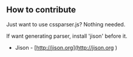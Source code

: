 ## How to contribute

Just want to use cssparser.js? Nothing needed.

If want generating parser, install 'jison' before it.

* Jison - [http://jison.org](http://jison.org )